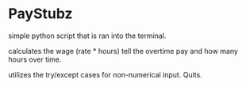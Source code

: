 # PayStubz

simple python script that is ran into the terminal.

calculates the wage (rate * hours)
tell the overtime pay and how many hours over time. 

utilizes the try/except cases for non-numerical input. Quits.